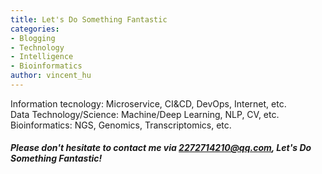 ```yaml
---
title: Let's Do Something Fantastic
categories:
- Blogging
- Technology
- Intelligence
- Bioinformatics
author: vincent_hu
---
```


Information tecnology:   Microservice, CI&CD, DevOps, Internet, etc.  
Data Technology/Science:  Machine/Deep Learning, NLP, CV, etc.  
Bioinformatics:  NGS, Genomics, Transcriptomics, etc.  

#####  Please don't hesitate to contact me via 2272714210@qq.com, Let's Do Something Fantastic!
